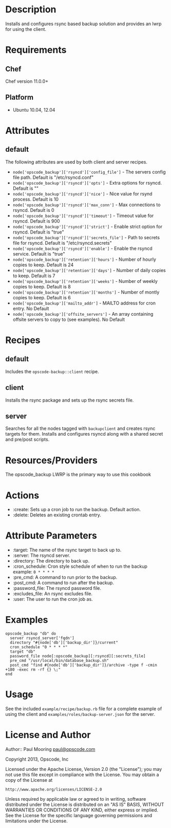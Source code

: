 Description
===========

Installs and configures rsync based backup solution and provides an lwrp for using the client.

Requirements
============

Chef
----

Chef version 11.0.0+

Platform
--------

* Ubuntu 10.04, 12.04

Attributes
==========

default
-------

The following attributes are used by both client and server recipes.

* `node['opscode_backup']['rsyncd']['config_file']` - The servers config file path. Default is "/etc/rsyncd.conf"
* `node['opscode_backup']['rsyncd']['opts']` - Extra options for rsyncd. Default is ""
* `node['opscode_backup']['rsyncd']['nice']` - Nice value for rsynd process. Default is 10
* `node['opscode_backup']['rsyncd']['max_conn']` - Max connections to rsyncd. Default is 0
* `node['opscode_backup']['rsyncd']['timeout']` - Timeout value for rsyncd. Default is 900
* `node['opscode_backup']['rsyncd']['strict']` - Enable strict option for rsyncd. Default is "true"
* `node['opscode_backup']['rsyncd']['secrets_file']` - Path to secrets file for rsyncd. Default is "/etc/rsyncd.secrets"
* `node['opscode_backup']['rsyncd']['enable']` - Enable the rsyncd service. Default is "true"
* `node['opscode_backup']['retention']['hours']` - Number of hourly copies to keep. Default is 24
* `node['opscode_backup']['retention']['days']` - Number of daily copies to keep. Default is 7
* `node['opscode_backup']['retention']['weeks']` - Number of weekly copies to keep. Default is 8
* `node['opscode_backup']['retention']['months']` - Number of montly copies to keep. Default is 6
* `node['opscode_backup']['mailto_addr']` - MAILTO address for cron entry. No Default
* `node['opscode_backup']['offsite_servers']` - An array containing offsite servers to copy to (see examples). No Default

Recipes
=======

default
-------

Includes the `opscode-backup::client` recipe.

client
------

Installs the rsync package and sets up the rsync secrets file.

server
------

Searches for all the nodes tagged with `backupclient` and creates rsync targets for them.  Installs and configures rsyncd along with a shared secret and pre/post scripts.

Resources/Providers
===================

The opscode_backup LWRP is the primary way to use this cookbook

# Actions

- :create: Sets up a cron job to run the backup. Default action.
- :delete: Deletes an existing crontab entry.

# Attribute Parameters

- :target: The name of the rsync target to back up to.
- :server: The rsyncd server.
- :directory: The directory to back up.
- :cron_schedule: Cron style schedule of when to run the backup example: `0 * * * *`
- :pre_cmd: A command to run prior to the backup.
- :post_cmd: A command to run after the backup.
- :password_file: The rsyncd password file.
- :excludes_file: An rsync excludes file.
- :user: The user to run the cron job as.


# Examples

    opscode_backup "db" do
      server rsyncd_server['fqdn']
      directory "#{node['db']['backup_dir']}/current"
      cron_schedule "0 * * * *"
      target "db"
      password_file node[:opscode_backup][:rsyncd][:secrets_file]
      pre_cmd "/usr/local/bin/database_backup.sh"
      post_cmd "find #{node['db']['backup_dir']}/archive -type f -cmin +180 -exec rm -rf {} \;"
    end

Usage
=====

See the included `example/recipe/backup.rb` file for a complete example of using the client and `examples/roles/backup-server.json` for the server.

License and Author
==================

Author:: Paul Mooring <paul@opscode.com>

Copyright 2013, Opscode, Inc

Licensed under the Apache License, Version 2.0 (the "License");
you may not use this file except in compliance with the License.
You may obtain a copy of the License at

    http://www.apache.org/licenses/LICENSE-2.0

Unless required by applicable law or agreed to in writing, software
distributed under the License is distributed on an "AS IS" BASIS,
WITHOUT WARRANTIES OR CONDITIONS OF ANY KIND, either express or implied.
See the License for the specific language governing permissions and
limitations under the License.
